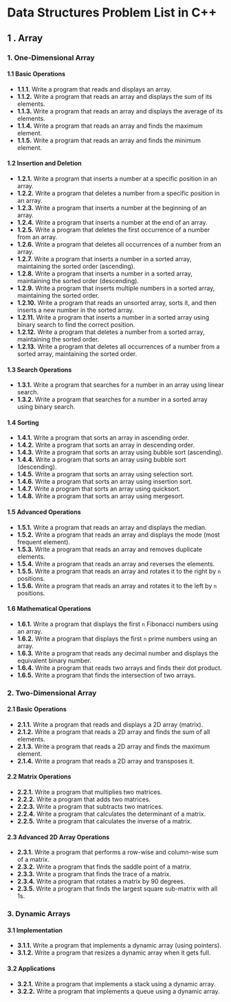 # Data Structures Problem List in C++

## 1 . Array

### 1. One-Dimensional Array

#### 1.1 Basic Operations

- **1.1.1.** Write a program that reads and displays an array.
- **1.1.2.** Write a program that reads an array and displays the sum of its elements.
- **1.1.3.** Write a program that reads an array and displays the average of its elements.
- **1.1.4.** Write a program that reads an array and finds the maximum element.
- **1.1.5.** Write a program that reads an array and finds the minimum element.

#### 1.2 Insertion and Deletion

- **1.2.1.** Write a program that inserts a number at a specific position in an array.
- **1.2.2.** Write a program that deletes a number from a specific position in an array.
- **1.2.3.** Write a program that inserts a number at the beginning of an array.
- **1.2.4.** Write a program that inserts a number at the end of an array.
- **1.2.5.** Write a program that deletes the first occurrence of a number from an array.
- **1.2.6.** Write a program that deletes all occurrences of a number from an array.
- **1.2.7.** Write a program that inserts a number in a sorted array, maintaining the sorted order (ascending).
- **1.2.8.** Write a program that inserts a number in a sorted array, maintaining the sorted order (descending).
- **1.2.9.** Write a program that inserts multiple numbers in a sorted array, maintaining the sorted order.
- **1.2.10.** Write a program that reads an unsorted array, sorts it, and then inserts a new number in the sorted array.
- **1.2.11.** Write a program that inserts a number in a sorted array using binary search to find the correct position.
- **1.2.12.** Write a program that deletes a number from a sorted array, maintaining the sorted order.
- **1.2.13.** Write a program that deletes all occurrences of a number from a sorted array, maintaining the sorted order.

#### 1.3 Search Operations

- **1.3.1.** Write a program that searches for a number in an array using linear search.
- **1.3.2.** Write a program that searches for a number in a sorted array using binary search.

#### 1.4 Sorting

- **1.4.1.** Write a program that sorts an array in ascending order.
- **1.4.2.** Write a program that sorts an array in descending order.
- **1.4.3.** Write a program that sorts an array using bubble sort (ascending).
- **1.4.4.** Write a program that sorts an array using bubble sort (descending).
- **1.4.5.** Write a program that sorts an array using selection sort.
- **1.4.6.** Write a program that sorts an array using insertion sort.
- **1.4.7.** Write a program that sorts an array using quicksort.
- **1.4.8.** Write a program that sorts an array using mergesort.

#### 1.5 Advanced Operations

- **1.5.1.** Write a program that reads an array and displays the median.
- **1.5.2.** Write a program that reads an array and displays the mode (most frequent element).
- **1.5.3.** Write a program that reads an array and removes duplicate elements.
- **1.5.4.** Write a program that reads an array and reverses the elements.
- **1.5.5.** Write a program that reads an array and rotates it to the right by `n` positions.
- **1.5.6.** Write a program that reads an array and rotates it to the left by `n` positions.

#### 1.6 Mathematical Operations

- **1.6.1.** Write a program that displays the first `n` Fibonacci numbers using an array.
- **1.6.2.** Write a program that displays the first `n` prime numbers using an array.
- **1.6.3.** Write a program that reads any decimal number and displays the equivalent binary number.
- **1.6.4.** Write a program that reads two arrays and finds their dot product.
- **1.6.5.** Write a program that finds the intersection of two arrays.

### 2. Two-Dimensional Array

#### 2.1 Basic Operations

- **2.1.1.** Write a program that reads and displays a 2D array (matrix).
- **2.1.2.** Write a program that reads a 2D array and finds the sum of all elements.
- **2.1.3.** Write a program that reads a 2D array and finds the maximum element.
- **2.1.4.** Write a program that reads a 2D array and transposes it.

#### 2.2 Matrix Operations

- **2.2.1.** Write a program that multiplies two matrices.
- **2.2.2.** Write a program that adds two matrices.
- **2.2.3.** Write a program that subtracts two matrices.
- **2.2.4.** Write a program that calculates the determinant of a matrix.
- **2.2.5.** Write a program that calculates the inverse of a matrix.

#### 2.3 Advanced 2D Array Operations

- **2.3.1.** Write a program that performs a row-wise and column-wise sum of a matrix.
- **2.3.2.** Write a program that finds the saddle point of a matrix.
- **2.3.3.** Write a program that finds the trace of a matrix.
- **2.3.4.** Write a program that rotates a matrix by 90 degrees.
- **2.3.5.** Write a program that finds the largest square sub-matrix with all 1s.

### 3. Dynamic Arrays

#### 3.1 Implementation

- **3.1.1.** Write a program that implements a dynamic array (using pointers).
- **3.1.2.** Write a program that resizes a dynamic array when it gets full.

#### 3.2 Applications

- **3.2.1.** Write a program that implements a stack using a dynamic array.
- **3.2.2.** Write a program that implements a queue using a dynamic array.
